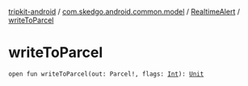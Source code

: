 [tripkit-android](../../index.md) / [com.skedgo.android.common.model](../index.md) / [RealtimeAlert](index.md) / [writeToParcel](./write-to-parcel.md)

# writeToParcel

`open fun writeToParcel(out: Parcel!, flags: `[`Int`](https://kotlinlang.org/api/latest/jvm/stdlib/kotlin/-int/index.html)`): `[`Unit`](https://kotlinlang.org/api/latest/jvm/stdlib/kotlin/-unit/index.html)